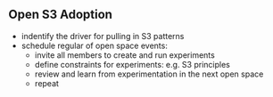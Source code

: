 ## Open S3 Adoption

* indentify the driver for pulling in S3 patterns
* schedule regular of open space events:
    * invite all members to create and run experiments
    * define constraints for experiments: e.g. S3 principles
    * review and learn from experimentation in the next open space
    * repeat
